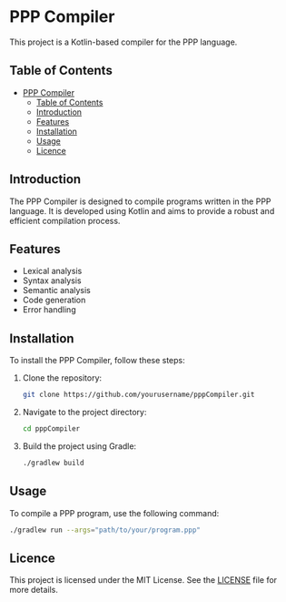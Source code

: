 # PPP Compiler

This project is a Kotlin-based compiler for the PPP language.

## Table of Contents

- [PPP Compiler](#ppp-compiler)
  - [Table of Contents](#table-of-contents)
  - [Introduction](#introduction)
  - [Features](#features)
  - [Installation](#installation)
  - [Usage](#usage)
  - [Licence](#licence)

## Introduction

The PPP Compiler is designed to compile programs written in the PPP language. It is developed using Kotlin and aims to provide a robust and efficient compilation process.

## Features

- Lexical analysis
- Syntax analysis
- Semantic analysis
- Code generation
- Error handling

## Installation

To install the PPP Compiler, follow these steps:

1. Clone the repository:
    ```bash
    git clone https://github.com/yourusername/pppCompiler.git
    ```
2. Navigate to the project directory:
    ```bash
    cd pppCompiler
    ```
3. Build the project using Gradle:
    ```bash
    ./gradlew build
    ```

## Usage

To compile a PPP program, use the following command:
```bash
./gradlew run --args="path/to/your/program.ppp"
```

## Licence

This project is licensed under the MIT License. See the [LICENSE](LICENSE.MD) file for more details.